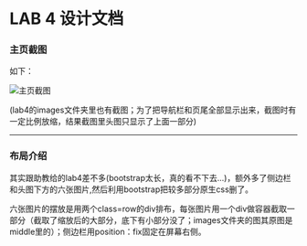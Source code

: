 LAB 4 设计文档
======

### 主页截图

如下：

![主页截图](https://i.loli.net/2020/04/05/ehtE7JGarA2314K.png)

(lab4的images文件夹里也有截图；为了把导航栏和页尾全部显示出来，截图时有一定比例放缩，结果截图里头图只显示了上面一部分)

---------------------

### 布局介绍

其实跟助教给的lab4差不多(bootstrap太长，真的看不下去...)，额外多了侧边栏和头图下方的六张图片,然后利用bootstrap把较多部分原生css删了。

六张图片的摆放是用两个class=row的div排布，每张图片用一个div做容器截取一部分（截取了缩放后的大部分，底下有小部分没了；images文件夹的图其原图是middle里的）；侧边栏用position：fix固定在屏幕右侧。



